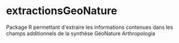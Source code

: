 # extractionsGeoNature
Package R permettant d'extraire les informations contenues dans les champs additionnels de la synthèse GéoNature Arthropologia
